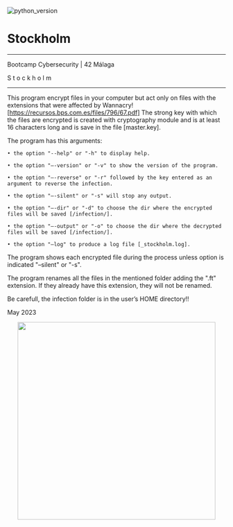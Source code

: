![ [python_version](https://img.shields.io/badge/python-3.9%20%7C%203.10-blue) ](https://img.shields.io/badge/python-3.9%20%7C%203.10-blue)
# Stockholm

_____________________________________
 Bootcamp Cybersecurity | 42 Málaga
 
 S  t  o  c  k  h  o  l  m
_____________________________________

This program encrypt files in your computer but act only on files with the extensions that were affected by Wannacry!
    [https://recursos.bps.com.es/files/796/67.pdf]
The strong key with which the files are encrypted is created with cryptography module and is at least 16 characters long 
and is save in the file [master.key].

The program has this arguments:

    • the option "--help" or "-h" to display help.
    
    • the option "–-version" or "-v" to show the version of the program.
    
    • the option "–-reverse" or "-r" followed by the key entered as an argument to reverse the infection.
    
    • the option "–-silent" or "-s" will stop any output.
    
    • the option "–-dir" or "-d" to choose the dir where the encrypted files will be saved [/infection/].
    
    • the option "–-output" or "-o" to choose the dir where the decrypted files will be saved [/infection/].
    
    • the option "–log" to produce a log file [_stockholm.log].
    
The program shows each encrypted file during the process unless option is indicated "–silent" or "-s".

The program renames all the files in the mentioned folder adding the ".ft" extension.
If they already have this extension, they will not be renamed.

Be carefull, the infection folder is in the user’s HOME directory!!

May 2023


<p align="center"> <img src="./stockholm.jpeg alt="image" width="456"" /> </p>
